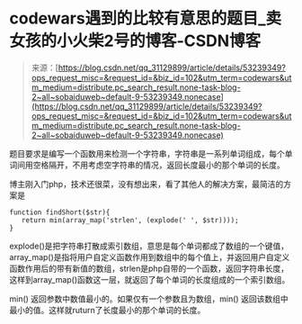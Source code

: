 <!--yml
category: codewars
date: 2022-08-13 11:44:59
-->

# codewars遇到的比较有意思的题目_卖女孩的小火柴2号的博客-CSDN博客

> 来源：[https://blog.csdn.net/qq_31129899/article/details/53239349?ops_request_misc=&request_id=&biz_id=102&utm_term=codewars&utm_medium=distribute.pc_search_result.none-task-blog-2~all~sobaiduweb~default-9-53239349.nonecase](https://blog.csdn.net/qq_31129899/article/details/53239349?ops_request_misc=&request_id=&biz_id=102&utm_term=codewars&utm_medium=distribute.pc_search_result.none-task-blog-2~all~sobaiduweb~default-9-53239349.nonecase)

题目要求是编写一个函数用来检测一个字符串，字符串是一系列单词组成，每个单词间用空格隔开，不用考虑空字符串的情况，返回长度最小的那个单词的长度。

博主刚入门php，技术还很菜，没有想出来，看了其他人的解决方案，最简洁的方案是

```
function findShort($str){
   return min(array_map('strlen', (explode(' ', $str))));
}
```

explode()是把字符串打散成索引数组，意思是每个单词都成了数组的一个键值，array_map()是指将用户自定义函数作用到数组中的每个值上，并返回用户自定义函数作用后的带有新值的数组，strlen是php自带的一个函数，返回字符串长度，这样到array_map()函数这一层，就返回了每个单词的长度组成的一个索引数组。

min() 返回参数中数值最小的。如果仅有一个参数且为数组，min() 返回该数组中最小的值。这样就ruturn了长度最小的那个单词的长度。